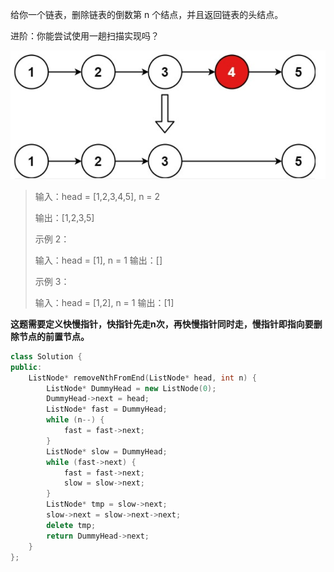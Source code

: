 给你一个链表，删除链表的倒数第 n 个结点，并且返回链表的头结点。

进阶：你能尝试使用一趟扫描实现吗？

![20210510085957392](20210510085957392.png)

> 输入：head = [1,2,3,4,5], n = 2 
>
> 输出：[1,2,3,5] 
>
> 示例 2：
>
> 输入：head = [1], n = 1 输出：[] 
>
> 示例 3：
>
> 输入：head = [1,2], n = 1 输出：[1]

**这题需要定义快慢指针，快指针先走n次，再快慢指针同时走，慢指针即指向要删除节点的前置节点。**



```C++
class Solution {
public:
    ListNode* removeNthFromEnd(ListNode* head, int n) {
        ListNode* DummyHead = new ListNode(0);
        DummyHead->next = head;
        ListNode* fast = DummyHead;
        while (n--) {
            fast = fast->next;
        }
        ListNode* slow = DummyHead;
        while (fast->next) {
            fast = fast->next;
            slow = slow->next;
        }
        ListNode* tmp = slow->next;
        slow->next = slow->next->next;
        delete tmp;
        return DummyHead->next;
    }
};
```

